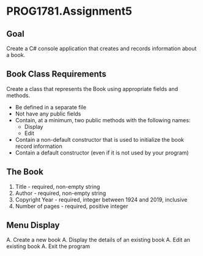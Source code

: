 # PROG1781.Assignment5
## Goal
Create a C# console application that creates and records information about a book.

## Book Class Requirements

Create a class that represents the Book using appropriate fields and methods.

* Be defined in a separate file
* Not have any public fields
* Contain, at a minimum, two public methods with the following names:
    * Display
    * Edit
* Contain a non-default constructor that is used to initialize the book record information
* Contain a default constructor (even if it is not used by your program)

## The Book

1.	Title - required, non-empty string
1.	Author - required, non-empty string
1.	Copyright Year - required, integer between 1924 and 2019, inclusive
1.	Number of pages - required, positive integer

## Menu Display

A.	Create a new book
A.	Display the details of an existing book
A.	Edit an existing book
A.	Exit the program

